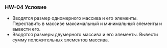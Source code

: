 ### HW-04 Условие
+ Вводятся размер одномерного массива и его элементы. Переставить в массиве максимальный и минимальный элементы и вывести его.
+ Вводятся размеры двумерного массива и его элементы. Вывести сумму положительных элементов массива. 